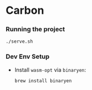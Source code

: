 # Carbon

### Running the project

`./serve.sh`


### Dev Env Setup

 - Install `wasm-opt` via `binaryen`:
   ```
   brew install binaryen
   ```
